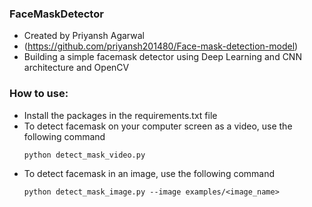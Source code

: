 ### FaceMaskDetector
* Created by Priyansh Agarwal
* (https://github.com/priyansh201480/Face-mask-detection-model)
* Building a simple facemask detector using Deep Learning and CNN architecture and OpenCV

### How to use:
* Install the packages in the requirements.txt file
* To detect facemask on your computer screen as a video, use the following command
  ```
  python detect_mask_video.py
  ```
* To detect facemask in an image, use the following command
  ```
  python detect_mask_image.py --image examples/<image_name>
  ```
